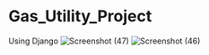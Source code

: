 # Gas_Utility_Project
Using Django 
![Screenshot (47)](https://github.com/user-attachments/assets/7d4f4cc3-071a-4a27-b650-cc0095fe7c09)
![Screenshot (46)](https://github.com/user-attachments/assets/03f89981-5dbc-4de0-afe3-e2e93867988b)






